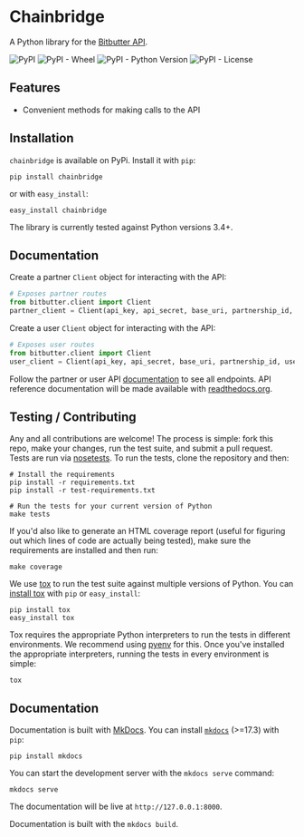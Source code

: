 # Chainbridge

A Python library for the [Bitbutter API](https://docs.bitbutter.com/).

![PyPI](https://img.shields.io/pypi/v/chainbridge.svg)
![PyPI - Wheel](https://img.shields.io/pypi/wheel/chainbridge.svg)
![PyPI - Python Version](https://img.shields.io/pypi/pyversions/chainbridge.svg)
![PyPI - License](https://img.shields.io/pypi/l/chainbridge.svg)

## Features

* Convenient methods for making calls to the API

## Installation

`chainbridge` is available on PyPi. Install it with `pip`:

```
pip install chainbridge
```

or with `easy_install`:

```
easy_install chainbridge
```

The library is currently tested against Python versions 3.4+.

## Documentation

Create a partner `Client` object for interacting with the API:

```python
# Exposes partner routes
from bitbutter.client import Client
partner_client = Client(api_key, api_secret, base_uri, partnership_id, partner_id)
```

Create a user `Client` object for interacting with the API:

```python
# Exposes user routes
from bitbutter.client import Client
user_client = Client(api_key, api_secret, base_uri, partnership_id, user_id)
```

Follow the partner or user API [documentation](https://docs.bitbutter.com/) to see all endpoints. API reference documentation will be made available with [readthedocs.org](https://readthedocs.org/).

## Testing / Contributing

Any and all contributions are welcome! The process is simple: fork this repo, make your changes, run the test suite, and submit a pull request. Tests are run via [nosetests](https://nose.readthedocs.org/en/latest/). To run the tests, clone the repository and then:

```
# Install the requirements
pip install -r requirements.txt
pip install -r test-requirements.txt

# Run the tests for your current version of Python
make tests
```

If you'd also like to generate an HTML coverage report (useful for figuring out which lines of code are actually being tested), make sure the requirements are installed and then run:

```
make coverage
```

We use [tox](https://tox.readthedocs.org/en/latest/) to run the test suite against multiple versions of Python. You can [install tox](http://tox.readthedocs.org/en/latest/install.html) with `pip` or `easy_install`:

```
pip install tox
easy_install tox
```

Tox requires the appropriate Python interpreters to run the tests in different environments. We recommend using [pyenv](https://github.com/yyuu/pyenv#installation) for this. Once you've installed the appropriate interpreters, running the tests in every environment is simple:

```
tox
```

## Documentation

Documentation is built with [MkDocs](http://www.mkdocs.org/about/release-notes/). You can install [`mkdocs`](http://www.mkdocs.org) (>=17.3) with `pip`:

```
pip install mkdocs
```

You can start the development server with the `mkdocs serve` command:

```
mkdocs serve
```

The documentation will be live at `http://127.0.0.1:8000`.

Documentation is built with the `mkdocs build`.

